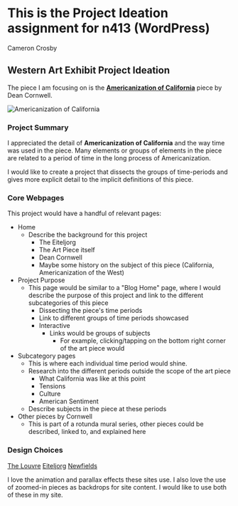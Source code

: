 # This is the Project Ideation assignment for n413 (WordPress)

Cameron Crosby

## Western Art Exhibit Project Ideation

The piece I am focusing on is the [**Americanization of California**](https://collections.eiteljorg.org/objects/2002/americanization-of-california?ctx=707a6911553fc7beecc11a1c046482454d89f633&idx=17) piece by Dean Cornwell.

![Americanization of California](https://tile.loc.gov/image-services/iiif/service:pnp:highsm:24400:24474/full/pct:12.5/0/default.jpg)

### Project Summary

I appreciated the detail of **Americanization of California** and the way time was used in the piece. Many elements or groups of elements in the piece are related to a period of time in the long process of Americanization.

I would like to create a project that dissects the groups of time-periods and gives more explicit detail to the implicit definitions of this piece.

### Core Webpages

This project would have a handful of relevant pages:

- Home
  - Describe the background for this project
    - The Eiteljorg
    - The Art Piece itself
    - Dean Cornwell
    - Maybe some history on the subject of this piece (California, Americanization of the West)
- Project Purpose
  - This page would be similar to a "Blog Home" page, where I would describe the purpose of this project and link to the different subcategories of this piece
    - Dissecting the piece's time periods
    - Link to different groups of time periods showcased
    - Interactive
      - Links would be groups of subjects
        - For example, clicking/tapping on the bottom right corner of the art piece would
- Subcategory pages
  - This is where each individual time period would shine.
  - Research into the different periods outside the scope of the art piece
    - What California was like at this point
    - Tensions
    - Culture
    - American Sentiment
  - Describe subjects in the piece at these periods
- Other pieces by Cornwell
  - This is part of a rotunda mural series, other pieces could be described, linked to, and explained here

### Design Choices

[The Louvre](https://www.louvre.fr/en)
[Eiteljorg](https://eiteljorg.org/)
[Newfields](https://discovernewfields.org/)

I love the animation and parallax effects these sites use. I also love the use of zoomed-in pieces as backdrops for site content. I would like to use both of these in my site.
